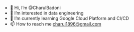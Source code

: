 - 👋 Hi, I’m @CharulBadoni
- 👀 I’m interested in data engineering
- 🌱 I’m currently learning Google Cloud Platform and CI/CD
- 📫 How to reach me charul1896@gmail.com

<!---
CharulBadoni/CharulBadoni is a ✨ special ✨ repository because its `README.md` (this file) appears on your GitHub profile.
You can click the Preview link to take a look at your changes.
--->
